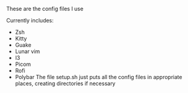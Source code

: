 These are the config files I use

Currently includes:
- Zsh
- Kitty
- Guake
- Lunar vim
- I3
- Picom
- Rofi
- Polybar
The file setup.sh just puts all the config files in appropriate places, creating directories if necessary
